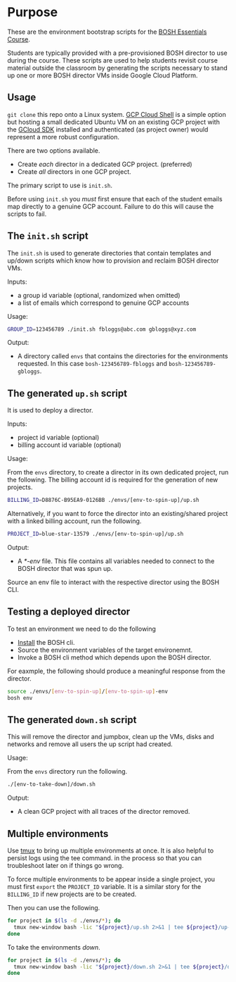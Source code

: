 # Purpose

These are the environment bootstrap scripts for the
[BOSH Essentials Course](https://pivotal.io/training/courses/bosh-essentials-training).

Students are typically provided with a pre-provisioned BOSH director to
use during the course.
These scripts are used to help students revisit course material outside
the classroom by generating the scripts necessary to stand up one or
more BOSH director VMs inside Google Cloud Platform.

## Usage

`git clone` this repo onto a Linux system.
[GCP Cloud Shell](https://cloud.google.com/shell/docs/quickstart) is a
simple option but hosting a small dedicated Ubuntu VM on an existing GCP
project with the [GCloud SDK](https://cloud.google.com/sdk/install)
installed and authenticated (as project owner) would represent a more robust
configuration.

There are two options available.

-   Create _each_ director in a dedicated GCP project.
    (preferred)
-   Create _all_ directors in one GCP project.

The primary script to use is `init.sh`.

Before using `init.sh` you _must_ first ensure that each of the student
emails map directly to a genuine GCP account.
Failure to do this will cause the scripts to fail.

## The `init.sh` script

The `init.sh` is used to generate directories that contain templates and
up/down scripts which know how to provision and reclaim BOSH director
VMs.

Inputs:

- a group id variable (optional, randomized when omitted)
- a list of emails which correspond to genuine GCP accounts

Usage:

```bash
GROUP_ID=123456789 ./init.sh fbloggs@abc.com gbloggs@xyz.com
```

Output:

-   A directory called `envs` that contains the directories for the
    environments requested.
    In this case `bosh-123456789-fbloggs` and `bosh-123456789-gbloggs`.

## The generated `up.sh` script

It is used to deploy a director.

Inputs:

- project id variable (optional)
- billing account id variable (optional)

Usage:

From the `envs` directory, to create a director in its own dedicated
project, run the following.
The billing account id is required for the generation of new projects.

```bash
BILLING_ID=D8876C-B95EA9-0126BB ./envs/[env-to-spin-up]/up.sh
```

Alternatively, if you want to force the director into an existing/shared
project with a linked billing account, run the following.

```bash
PROJECT_ID=blue-star-13579 ./envs/[env-to-spin-up]/up.sh
```

Output:

-   A _*-env_ file.
    This file contains all variables needed to connect to the BOSH
    director that was spun up.

Source an env file to interact with the respective director using the
BOSH CLI.

## Testing a deployed director

To test an environment we need to do the following

- [Install](https://bosh.io/docs/cli-v2-install/) the BOSH cli.
- Source the environment variables of the target environemnt.
- Invoke a BOSH cli method which depends upon the BOSH director.

For eaxmple, the following should produce a meaningful response from the
director.

```bash
source ./envs/[env-to-spin-up]/[env-to-spin-up]-env
bosh env
```

## The generated `down.sh` script

This will remove the director and jumpbox, clean up the VMs, disks and
networks and remove all users the up script had created.

Usage:

From the `envs` directory run the following.

```bash
./[env-to-take-down]/down.sh
```

Output:

- A clean GCP project with all traces of the director removed.

## Multiple environments

Use [tmux](https://en.wikipedia.org/wiki/Tmux) to bring up multiple
environments at once.
It is also helpful to persist logs using the tee command.
in the process so that you can troubleshoot later on if things go wrong.

To force multiple environments to be appear inside a single project, you
must first `export` the `PROJECT_ID` variable.
It is a similar story for the `BILLING_ID` if new projects are to be
created.

Then you can use the following.

```bash
for project in $(ls -d ./envs/*); do
  tmux new-window bash -lic "${project}/up.sh 2>&1 | tee ${project}/up-log.txt"
done
```

To take the environments _down_.

```bash
for project in $(ls -d ./envs/*); do
  tmux new-window bash -lic "${project}/down.sh 2>&1 | tee ${project}/down-log.txt"
done
```

